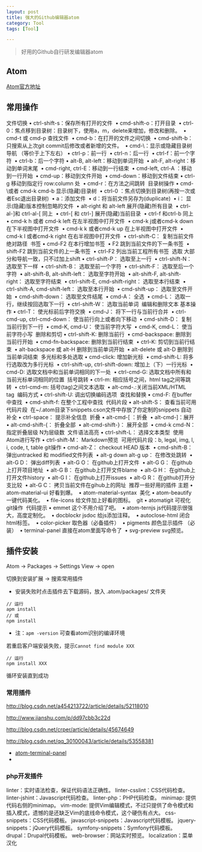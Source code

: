 ```yaml
---
layout: post
title: 强大的Github编辑器atom
category: Tool
tags: [Tool]

---
```



> 好用的Github自行研发编辑器atom

## Atom

[Atom官方地址](https://atom.io/)



## 常用操作

文件切换
	•	ctrl-shift-s：保存所有打开的文件 
	•	cmd-shift-o：打开目录 
	•	ctrl-0：焦点移到目录树：目录树下，使用a，m，delete来增加，修改和删除。 
	•	cmd-t 或 cmd-p 查找文件 
	•	cmd-b：在打开的文件之间切换 
	•	cmd-shift-b：只搜索从上次git commit后修改或者新增的文件。 
	•	cmd-\：显示或隐藏目录树 
导航
（等价于上下左右）
	•	ctrl-p：前一行 
	•	ctrl-n：后一行 
	•	ctrl-f：前一个字符 
	•	ctrl-b：后一个字符
	•	alt-B, alt-left：移动到单词开始 
	•	alt-F, alt-right：移动到单词末尾 
	•	cmd-right, ctrl-E：移动到一行结束 
	•	cmd-left, ctrl-A ：移动到一行开始 
	•	cmd-up：移动到文件开始 
	•	cmd-down：移动到文件结束
	•	ctrl-g 移动到指定行 row:column 处 
	•	cmd-r：在方法之间跳转 
目录树操作
	•	cmd-\或者 cmd-k cmd-b 显示(隐藏)目录树 
	•	ctrl-0 ：焦点切换到目录树(再按一次或者Esc退出目录树) 
	•	a：添加文件 
	•	d：将当前文件另存为(duplicate) 
	•	i： 显示(隐藏)版本控制忽略的文件 
	•	alt-right 和 alt-left 展开(隐藏)所有目录 
	•	ctrl-al-]和 ctrl-al-[ 同上 
	•	ctrl-[ 和 ctrl-] 展开(隐藏)当前目录 
	•	ctrl-f 和ctrl-b 同上 
	•	cmd-k h 或者 cmd-k left 在左半视图中打开文件 
	•	cmd-k j或者cmd-k down在下半视图中打开文件 
	•	cmd-k k 或者cmd-k up 在上半视图中打开文件 
	•	cmd-k l 或者cmd-k right 在右半视图中打开文件 
	•	ctrl-shift-C： 复制当前文件绝对路径 
书签
	•	cmd-F2 在本行增加书签 
	•	F2 跳到当前文件的下一条书签 
	•	shift-F2 跳到当前文件的上一条书签 
	•	ctrl-F2 列出当前工程所有书签 
选取
大部分和导航一致，只不过加上shift
	•	ctrl-shift-P： 选取至上一行 
	•	ctrl-shift-N： 选取至下一样 
	•	ctrl-shift-B： 选取至前一个字符 
	•	ctrl-shift-F： 选取至后一个字符 
	•	alt-shift-B, alt-shift-left： 选取至字符开始 
	•	alt-shift-F, alt-shift-right： 选取至字符结束 
	•	ctrl-shift-E, cmd-shift-right： 选取至本行结束 
	•	ctrl-shift-A, cmd-shift-left： 选取至本行开始 
	•	cmd-shift-up： 选取至文件开始 
	•	cmd-shift-down： 选取至文件结尾 
	•	cmd-A： 全选 
	•	cmd-L： 选取一行，继续按回选取下一行 
	•	ctrl-shift-W： 选取当前单词 
编辑和删除文本
基本操作
	•	ctrl-T： 使光标前后字符交换 
	•	cmd-J： 将下一行与当前行合并 
	•	ctrl-cmd-up, ctrl-cmd-down： 使当前行向上或者向下移动 
	•	cmd-shift-D： 复制当前行到下一行 
	•	cmd-K, cmd-U： 使当前字符大写 
	•	cmd-K, cmd-L： 使当前字符小写 
删除和剪切
	•	ctrl-shift-K: 删除当前行 
	•	cmd-backspace: 删除到当前行开始 
	•	cmd-fn-backspace: 删除到当前行结束 
	•	ctrl-K: 剪切到当前行结束 
	•	alt-backspace 或 alt-H 删除到当前单词开始 
	•	alt-delete 或 alt-D 删除到当前单词结束 
多光标和多处选取
	•	cmd-click: 增加新光标 
	•	cmd-shift-L: 将多行选取改为多行光标 
	•	ctrl-shift-up, ctrl-shift-down: 增加上（下）一行光标 
	•	cmd-D: 选取文档中和当前单词相同的下一处 
	•	ctrl-cmd-G: 选取文档中所有和当前光标单词相同的位置 
括号跳转
	•	ctrl-m: 相应括号之间，html tag之间等跳转 
	•	ctrl-cmd-m: 括号(tag)之间文本选取 
	•	alt-cmd-.:关闭当前XML/HTML tag 
编码方式
	•	ctrl-shift-U: 调出切换编码选项 
查找和替换
	•	cmd-F: 在buffer中查找 
	•	cmd-shift-f: 在整个工程中查找 
代码片段
	•	alt-shift-S： 查看当前可用代码片段 
在~/.atom目录下snippets.cson文件中存放了你定制的snippets
自动补全
	•	ctrl-space： 提示补全信息 
折叠
	•	alt-cmd-[ ：折叠 
	•	alt-cmd-]：展开 
	•	alt-cmd-shift-{： 折叠全部 
	•	alt-cmd-shift-}： 展开全部 
	•	cmd-k cmd-N： 指定折叠层级 N为层级数 
文件语法高亮
	•	ctrl-shift-L： 选择文本类型 
使用Atom进行写作
	•	ctrl-shift-M： Markdown预览 
可用代码片段：b, legal, img, l, i, code, t, table
git操作
	•	cmd-alt-Z： checkout HEAD 版本 
	•	cmd-shift-B： 弹出untracked 和 modified文件列表 
	•	alt-g down alt-g up： 在修改处跳转 
	•	alt-G D： 弹出diff列表 
	•	alt-G O： 在github上打开文件 
	•	alt-G G： 在github上打开项目地址 
	•	alt-G B： 在github上打开文件blame 
	•	alt-G H： 在github上打开文件history 
	•	alt-G I： 在github上打开issues 
	•	alt-G R： 在github打开分支比较 
	•	alt-G C： 拷贝当前文件在gihub上的网址 
推荐一些好用的插件
主题
	•	atom-material-ui 好看到爆。 
	•	atom-material-syntax 
美化
	•	atom-beautify 一键代码美化。 
	•	file-icons 给文件加上好看的图标。 
git
	•	atomatigit 可视化git操作 
代码提示
	•	emmet 这个不用介绍了吧。 
	•	atom-ternjs js代码提示很强大，高度定制化。 
	•	docblockr jsdoc 给js添加注释。 
	•	autoclose-html 闭合html标签。 
	•	color-picker 取色器（必备插件） 
	•	pigments 颜色显示插件 （必装） 
	•	terminal-panel 直接在atom里面写命令了 
	•	svg-preview svg预览。


## 插件安装

Atom -> Packages -> Settings View -> open

切换到安装扩展 -> 搜索常用插件

* 安装失败时点击插件去下载源码，放入 .atom/packages/ 文件夹 

```
// 运行
apm install
// 或
npm install
```
* 注：`apm -version` 可查看atom识别的编译环境


若重启客户端安装失败，提示`Cannot find module XXX`

```
// 运行
npm install XXX
```

循环安装直到成功



### 常用插件

http://blog.csdn.net/a454213722/article/details/52118010

http://www.jianshu.com/p/dd97cbb3c22d

http://blog.csdn.net/crper/article/details/45674649

http://blog.csdn.net/qq_30100043/article/details/53558381


* [atom-terminal-panel](https://atom.io/packages/atom-terminal-panel)
* 


### php开发插件

linter：实时语法检查，保证代码语法正确性。
linter-csslint：CSS代码检查。
linter-jshint：Javascript代码检查。
linter-php：PHP代码检查。
minimap: 提供代码右侧的minimap。
vim-mode: 提供Vim编辑模式，不过只提供了命令模式和插入模式，遗憾的是还缺乏Vim的底线命令模式，这个硬伤有点大。
css-snippets：CSS代码模板。
javascript-snippets：Javascript代码模板。
jquery-snippets：jQuery代码模板。
symfony-snippets：Symfony代码模板。
drupal：Drupal代码模板。
web-browser：网站实时预览。
localization：菜单汉化

